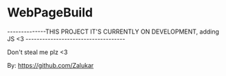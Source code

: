 # WebPageBuild
--------------THIS PROJECT IT'S CURRENTLY ON DEVELOPMENT, adding JS <3 ------------------------------------

Don't steal me plz <3

By: https://github.com/Zalukar
